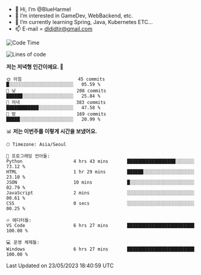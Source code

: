 - 👋 Hi, I’m @BlueHarmel
- 👀 I’m interested in GameDev, WebBackend, etc.
- 🌱 I’m currently learning Spring, Java, Kubernetes ETC...
- 📫 E-mail = dldjdtjr@gmail.com
  <!--START_SECTION:waka-->
![Code Time](http://img.shields.io/badge/Code%20Time-231%20hrs%2054%20mins-blue)

![Lines of code](https://img.shields.io/badge/%EC%A0%80%EB%8A%94%20%EC%97%AC%ED%83%9C%EA%B9%8C%EC%A7%80%20-38.4%20million%20%EC%A4%84%EC%9D%98%20%EC%BD%94%EB%93%9C%EB%A5%BC%20%EC%9E%91%EC%84%B1%ED%96%88%EC%96%B4%EC%9A%94.-blue)

**저는 저녁형 인간이에요. 🦉** 

```text
🌞 아침                     45 commits          █░░░░░░░░░░░░░░░░░░░░░░░░   05.59 % 
🌆 낮　                     208 commits         ██████░░░░░░░░░░░░░░░░░░░   25.84 % 
🌃 저녁                     383 commits         ████████████░░░░░░░░░░░░░   47.58 % 
🌙 밤　                     169 commits         █████░░░░░░░░░░░░░░░░░░░░   20.99 % 
```


📊 **저는 이번주를 이렇게 시간을 보냈어요.** 

```text
🕑︎ Timezone: Asia/Seoul

💬 프로그래밍 언어들: 
Python                   4 hrs 43 mins       ██████████████████░░░░░░░   73.12 % 
HTML                     1 hr 29 mins        ██████░░░░░░░░░░░░░░░░░░░   23.10 % 
JSON                     10 mins             █░░░░░░░░░░░░░░░░░░░░░░░░   02.79 % 
JavaScript               2 mins              ░░░░░░░░░░░░░░░░░░░░░░░░░   00.61 % 
CSS                      0 secs              ░░░░░░░░░░░░░░░░░░░░░░░░░   00.25 % 

🔥 에디터들: 
VS Code                  6 hrs 27 mins       █████████████████████████   100.00 % 

💻 운영 체제들: 
Windows                  6 hrs 27 mins       █████████████████████████   100.00 % 
```


 Last Updated on 23/05/2023 18:40:59 UTC
<!--END_SECTION:waka-->
<!---
BlueHarmel/BlueHarmel is a ✨ special ✨ repository because its `README.md` (this file) appears on your GitHub profile.
You can click the Preview link to take a look at your changes.
--->

